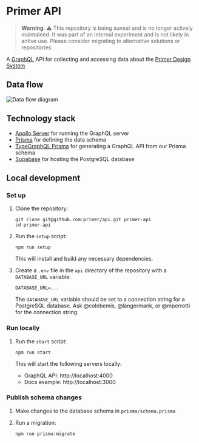 # Primer API

> **Warning**: ⚠️ This repository is being sunset and is no longer actively maintained. It was part of an internal experiment and is not likely in active use. Please consider migrating to alternative solutions or repositories. 


A [GraphQL](https://graphql.org/) API for collecting and accessing data about the [Primer Design System](https://primer.style)

## Data flow

![Data flow diagram](https://user-images.githubusercontent.com/4608155/179082139-9fc96339-bcd2-4171-a02c-6b693d7fa4eb.png)

## Technology stack

- [Apollo Server](https://www.apollographql.com/docs/apollo-server/) for running the GraphQL server
- [Prisma](https://www.prisma.io/) for defining the data schema
- [TypeGraphQL Prisma](https://prisma.typegraphql.com/) for generating a GraphQL API from our Prisma schema
- [Supabase](https://supabase.com) for hosting the PostgreSQL database

## Local development

### Set up

1. Clone the repository:

   ```shell
   git clone git@github.com:primer/api.git primer-api
   cd primer-api
   ```

1. Run the `setup` script:

   ```shell
   npm run setup
   ```

   This will install and build any necessary dependencies.

1. Create a `.env` file in the `api` directory of the repository with a `DATABASE_URL` variable:

   ```shell
   DATABASE_URL=...
   ```

   The `DATABASE_URL` variable should be set to a connection string for a PostgreSQL database. Ask @colebemis, @langermank, or @mperrotti for the connection string.

### Run locally

1. Run the `start` script:

   ```shell
   npm run start
   ```

   This will start the following servers locally:

   - GraphQL API: http://localhost:4000
   - Docs example: http://localhost:3000

### Publish schema changes

1. Make changes to the database schema in `prisma/schema.prisma`

1. Run a migration:

   ```shell
   npm run prisma:migrate
   ```

